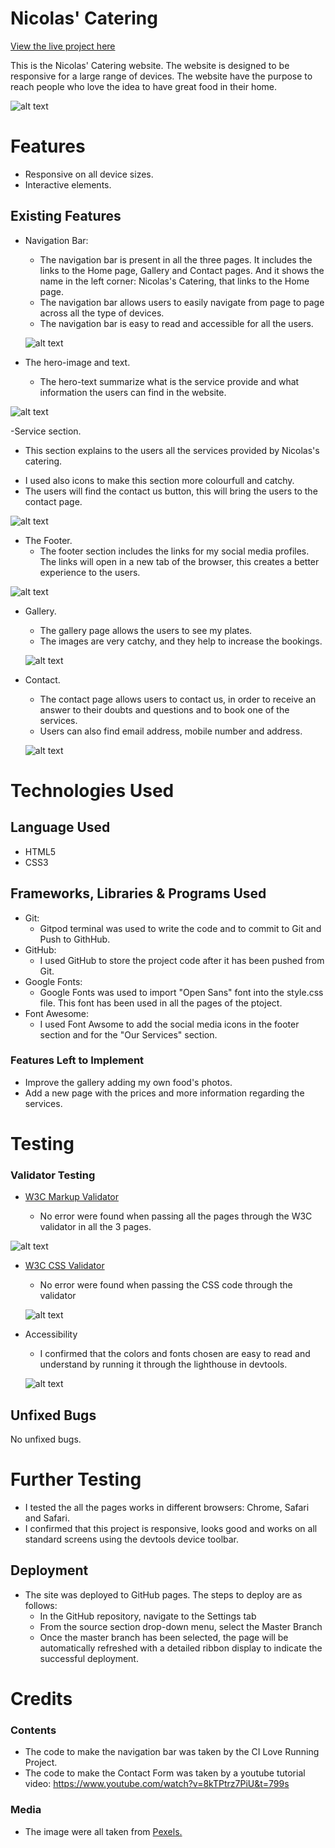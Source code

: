 # Nicolas' Catering

  [View the live project here]( https://nicolascagna96.github.io/catering-first-project/ "View the live project here")

This is the Nicolas' Catering website. The website is designed to be responsive for a large range of devices. The website have the purpose to reach people who love the idea to have great food in their home.

![alt text](./assets/images/accessibility.png)


# Features
- Responsive on all device sizes.
- Interactive elements.

## Existing Features
- Navigation Bar:
   - The navigation bar is present in all the three pages. It includes the links to the Home page, Gallery and Contact pages. And it shows the name in the left corner: Nicolas's Catering, that links to the Home page.
   - The navigation bar allows users to easily navigate from page to page across all the type of devices.
   - The navigation bar is easy to read and accessible for all the users.
   

  ![alt text](./assets/images/navbar.png)


- The hero-image and text.
  - The hero-text summarize what is the service provide and what information the users can find in the website.
 

![alt text](./assets/images/hero.png)


-Service section.
  * This section explains to the users all the services provided by Nicolas's catering.
  - I used also icons to make this section more colourfull and catchy.
  - The users will find the contact us button, this will bring the users to the contact page.

![alt text](./assets/images/services.png)

- The Footer.
  - The footer section includes the links for my social media profiles. The links will open in a new tab of the browser, this creates a better experience to the users.

![alt text](./assets/images/footer.png)


- Gallery.
  - The gallery page allows the users to see my plates. 
  - The images are very catchy, and they help to increase the bookings.

  ![alt text](./assets/images/Screenshot%202022-03-31%20213217.png)


- Contact.
    - The contact page allows users to contact us, in order to receive an answer to their doubts and questions and to book one of the services.
    - Users can also find email address, mobile number and address.

    ![alt text](./assets/images/contact-section.png)

#  Technologies Used


## Language Used 

- HTML5
- CSS3

## Frameworks, Libraries & Programs Used

- Git:
  - Gitpod terminal was used to write the code and to commit to Git and Push to GithHub.
 - GitHub:
   - I used GitHub to store the project code after it has been pushed from Git.
- Google Fonts:
  - Google Fonts was used to import "Open Sans" font into the style.css file. This font has been used in all the pages of the ptoject.
- Font Awesome:
  - I used Font Awsome to add the social media icons in the footer section and for the "Our Services" section.

 ### Features Left to Implement
- Improve the gallery adding my own food's photos.
- Add a new page with the prices and more information regarding the services.

# Testing

###  Validator Testing
- [W3C Markup Validator]( https://validator.w3.org/nu/#textarea "W3C Markup Validator")

     -  No error were found when passing all the pages through the W3C validator in all the 3 pages.

 ![alt text](./assets/images/validator.png)


- [W3C CSS Validator]( https://validator.w3.org/nu/#textarea "W3C CSS Validator")
  - No error were found when passing the CSS code through the validator

  ![alt text](./assets/images/CSS%20validator.png)

- Accessibility
  - I confirmed that the colors and fonts chosen are easy to read and understand by running it through the lighthouse in devtools.

  ![alt text](./assets/images/accessibility2.png)


## Unfixed Bugs

  No unfixed bugs.

  # Further Testing
   
- I tested the all the pages works in different browsers: Chrome, Safari and Safari.
- I confirmed that this project  is responsive, looks good and works on all standard screens using the devtools device toolbar.

## Deployment

- The site was deployed to GitHub pages. The steps to deploy are as follows:
    -   In the GitHub repository, navigate to the Settings tab
    -   From the source section drop-down menu, select the Master Branch
    -   Once the master branch has been selected, the page will be automatically refreshed with a detailed ribbon display to indicate the successful deployment.

# Credits

### Contents
- The code to make the navigation bar was taken by the CI Love Running Project.
- The code to make the Contact Form was taken by a youtube tutorial video: https://www.youtube.com/watch?v=8kTPtrz7PiU&t=799s

### Media
- The image were all taken from [Pexels.]( https://www.pexels.com/ "Pexels")
